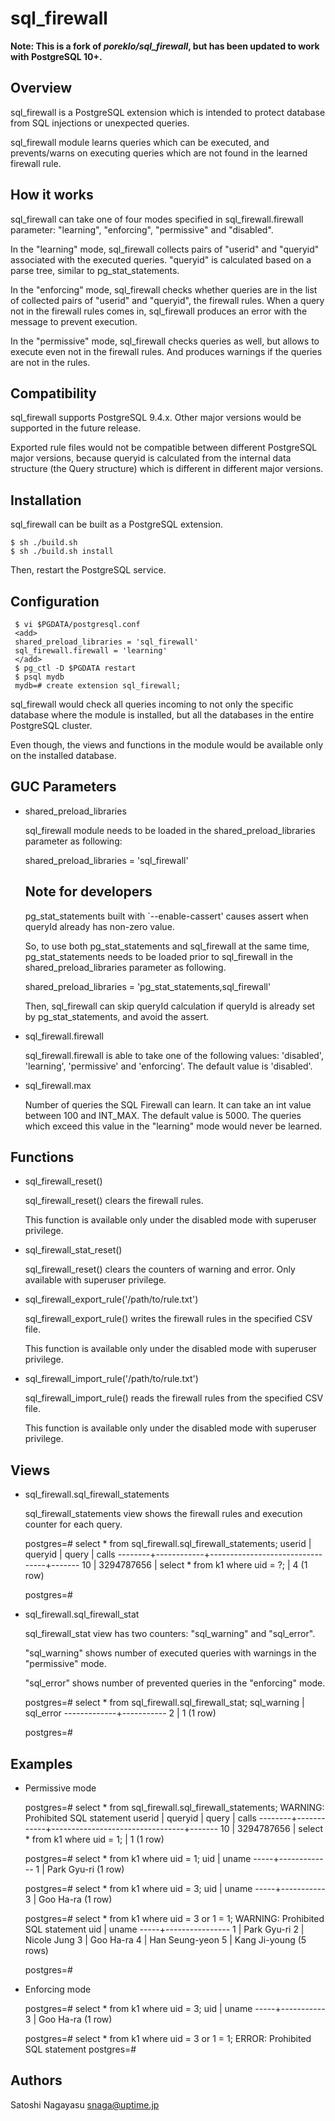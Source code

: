
sql_firewall
============

**Note: This is a fork of _poreklo/sql_firewall_, but has been updated to work with PostgreSQL 10+.**

Overview
--------

sql_firewall is a PostgreSQL extension which is intended to protect
database from SQL injections or unexpected queries.

sql_firewall module learns queries which can be executed, and
prevents/warns on executing queries which are not found in the learned
firewall rule.

How it works
------------

sql_firewall can take one of four modes specified in
sql_firewall.firewall parameter: "learning", "enforcing",
"permissive" and "disabled".

In the "learning" mode, sql_firewall collects pairs of "userid" and
"queryid" associated with the executed queries. "queryid" is
calculated based on a parse tree, similar to pg_stat_statements.

In the "enforcing" mode, sql_firewall checks whether queries are in
the list of collected pairs of "userid" and "queryid", the firewall
rules. When a query not in the firewall rules comes in, sql_firewall
produces an error with the message to prevent execution.

In the "permissive" mode, sql_firewall checks queries as well, but
allows to execute even not in the firewall rules. And produces
warnings if the queries are not in the rules.

 
Compatibility
-------------

sql_firewall supports PostgreSQL 9.4.x. Other major versions would be
supported in the future release.

Exported rule files would not be compatible between different
PostgreSQL major versions, because queryid is calculated from the
internal data structure (the Query structure) which is different in
different major versions.


Installation
------------

sql_firewall can be built as a PostgreSQL extension.

    $ sh ./build.sh
    $ sh ./build.sh install

Then, restart the PostgreSQL service.


Configuration
-------------

     $ vi $PGDATA/postgresql.conf
     <add>
     shared_preload_libraries = 'sql_firewall'
     sql_firewall.firewall = 'learning'
     </add>
     $ pg_ctl -D $PGDATA restart
     $ psql mydb
     mydb=# create extension sql_firewall;

sql_firewall would check all queries incoming to not only the specific
database where the module is installed, but all the databases in the
entire PostgreSQL cluster.

Even though, the views and functions in the module would be available
only on the installed database.


GUC Parameters
--------------

* shared_preload_libraries

  sql_firewall module needs to be loaded in the
  shared_preload_libraries parameter as following:

     shared_preload_libraries = 'sql_firewall'

   Note for developers
   -------------------

   pg_stat_statements built with `--enable-cassert' causes assert when
   queryId already has non-zero value.

   So, to use both pg_stat_statements and sql_firewall at the same
   time, pg_stat_statements needs to be loaded prior to sql_firewall
   in the shared_preload_libraries parameter as following.

     shared_preload_libraries = 'pg_stat_statements,sql_firewall'

   Then, sql_firewall can skip queryId calculation if queryId is
   already set by pg_stat_statements, and avoid the assert.

* sql_firewall.firewall

  sql_firewall.firewall is able to take one of the following values:
  'disabled', 'learning', 'permissive' and 'enforcing'.
  The default value is 'disabled'.

* sql_firewall.max

  Number of queries the SQL Firewall can learn.
  It can take an int value between 100 and INT_MAX.
  The default value is 5000.
  The queries which exceed this value in the "learning" mode would never
  be learned.


Functions
---------

* sql_firewall_reset()

  sql_firewall_reset() clears the firewall rules.

  This function is available only under the disabled mode with
  superuser privilege.

* sql_firewall_stat_reset()

  sql_firewall_reset() clears the counters of warning and error. Only
  available with superuser privilege.

* sql_firewall_export_rule('/path/to/rule.txt')

  sql_firewall_export_rule() writes the firewall rules in the
  specified CSV file.

  This function is available only under the disabled mode with
  superuser privilege.

* sql_firewall_import_rule('/path/to/rule.txt')

  sql_firewall_import_rule() reads the firewall rules from the
  specified CSV file.

  This function is available only under the disabled mode with
  superuser privilege.


Views
-----

* sql_firewall.sql_firewall_statements

  sql_firewall_statements view shows the firewall rules and execution
  counter for each query.

    postgres=# select * from sql_firewall.sql_firewall_statements;
     userid |  queryid   |              query              | calls
    --------+------------+---------------------------------+-------
         10 | 3294787656 | select * from k1 where uid = ?; |     4
    (1 row)
    
    postgres=#

* sql_firewall.sql_firewall_stat

  sql_firewall_stat view has two counters: "sql_warning" and
  "sql_error".

  "sql_warning" shows number of executed queries with warnings in the
  "permissive" mode.

  "sql_error" shows number of prevented queries in the "enforcing"
  mode.

    postgres=# select * from sql_firewall.sql_firewall_stat;
     sql_warning | sql_error
    -------------+-----------
               2 |         1
    (1 row)
    
    postgres=# 


Examples
--------

* Permissive mode

    postgres=# select * from sql_firewall.sql_firewall_statements;
    WARNING:  Prohibited SQL statement
     userid |  queryid   |              query              | calls
    --------+------------+---------------------------------+-------
         10 | 3294787656 | select * from k1 where uid = 1; |     1
    (1 row)
    
    postgres=# select * from k1 where uid = 1;
     uid |    uname
    -----+-------------
       1 | Park Gyu-ri
    (1 row)
    
    postgres=# select * from k1 where uid = 3;
     uid |   uname
    -----+-----------
       3 | Goo Ha-ra
    (1 row)
    
    postgres=# select * from k1 where uid = 3 or 1 = 1;
    WARNING:  Prohibited SQL statement
     uid |     uname
    -----+----------------
       1 | Park Gyu-ri
       2 | Nicole Jung
       3 | Goo Ha-ra
       4 | Han Seung-yeon
       5 | Kang Ji-young
    (5 rows)
  
    postgres=# 

* Enforcing mode

    postgres=# select * from k1 where uid = 3;
     uid |   uname
    -----+-----------
       3 | Goo Ha-ra
    (1 row)
    
    postgres=# select * from k1 where uid = 3 or 1 = 1;
    ERROR:  Prohibited SQL statement
    postgres=# 


Authors
-------

Satoshi Nagayasu <snaga@uptime.jp>

